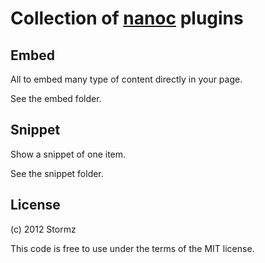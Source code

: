 # Collection of [nanoc][] plugins

## Embed

All to embed many type of content directly in your page.

See the embed folder.

## Snippet

Show a snippet of one item.

See the snippet folder.

## License

(c) 2012 Stormz

This code is free to use under the terms of the MIT license.

[nanoc]: http://nanoc.stoneship.org/
